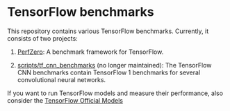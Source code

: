 # TensorFlow benchmarks
This repository contains various TensorFlow benchmarks. Currently, it consists of two projects:


1. [PerfZero](https://github.com/tensorflow/benchmarks/tree/master/perfzero): A benchmark framework for TensorFlow.

2. [scripts/tf_cnn_benchmarks](https://github.com/tensorflow/benchmarks/tree/master/scripts/tf_cnn_benchmarks) (no longer maintained): The TensorFlow CNN benchmarks contain TensorFlow 1 benchmarks for several convolutional neural networks.

If you want to run TensorFlow models and measure their performance, also consider the [TensorFlow Official Models](https://github.com/tensorflow/models/tree/master/official)


